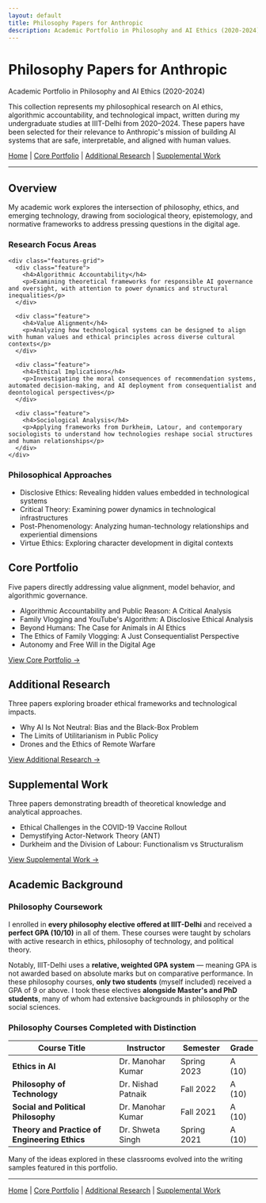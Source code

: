 ```yaml
---
layout: default
title: Philosophy Papers for Anthropic
description: Academic Portfolio in Philosophy and AI Ethics (2020-2024)
---
```


<div class="main-header">
  <h1>Philosophy Papers for Anthropic</h1>
  <p class="subtitle">Academic Portfolio in Philosophy and AI Ethics (2020-2024)</p>
</div>

This collection represents my philosophical research on AI ethics, algorithmic accountability, and technological impact, written during my undergraduate studies at IIIT-Delhi from 2020–2024. These papers have been selected for their relevance to Anthropic's mission of building AI systems that are safe, interpretable, and aligned with human values.

<div class="navigation-links">
  <a href="{{ site.baseurl }}/" class="nav-link active">Home</a> |
  <a href="{{ site.baseurl }}/core-portfolio" class="nav-link">Core Portfolio</a> |
  <a href="{{ site.baseurl }}/additional-research" class="nav-link">Additional Research</a> |
  <a href="{{ site.baseurl }}/supplemental-work" class="nav-link">Supplemental Work</a>
</div>

---

<section class="overview-section">
  <h2 class="section-heading">Overview</h2>
  
  <p class="lead-paragraph">My academic work explores the intersection of philosophy, ethics, and emerging technology, drawing from sociological theory, epistemology, and normative frameworks to address pressing questions in the digital age.</p>
  
  <div class="research-focus">
    <h3>Research Focus Areas</h3>
    
    <div class="features-grid">
      <div class="feature">
        <h4>Algorithmic Accountability</h4>
        <p>Examining theoretical frameworks for responsible AI governance and oversight, with attention to power dynamics and structural inequalities</p>
      </div>
      
      <div class="feature">
        <h4>Value Alignment</h4>
        <p>Analyzing how technological systems can be designed to align with human values and ethical principles across diverse cultural contexts</p>
      </div>
      
      <div class="feature">
        <h4>Ethical Implications</h4>
        <p>Investigating the moral consequences of recommendation systems, automated decision-making, and AI deployment from consequentialist and deontological perspectives</p>
      </div>
      
      <div class="feature">
        <h4>Sociological Analysis</h4>
        <p>Applying frameworks from Durkheim, Latour, and contemporary sociologists to understand how technologies reshape social structures and human relationships</p>
      </div>
    </div>
  </div>
  
  <div class="methodologies">
    <h3>Philosophical Approaches</h3>
    <ul class="approach-list">
      <li><span class="approach-label">Disclosive Ethics:</span> Revealing hidden values embedded in technological systems</li>
      <li><span class="approach-label">Critical Theory:</span> Examining power dynamics in technological infrastructures</li>
      <li><span class="approach-label">Post-Phenomenology:</span> Analyzing human-technology relationships and experiential dimensions</li>
      <li><span class="approach-label">Virtue Ethics:</span> Exploring character development in digital contexts</li>
    </ul>
  </div>
</section>

<div class="category-preview">
  <h2>Core Portfolio</h2>
  <p>Five papers directly addressing value alignment, model behavior, and algorithmic governance.</p>
  <ul class="paper-list">
    <li>Algorithmic Accountability and Public Reason: A Critical Analysis</li>
    <li>Family Vlogging and YouTube's Algorithm: A Disclosive Ethical Analysis</li>
    <li>Beyond Humans: The Case for Animals in AI Ethics</li>
    <li>The Ethics of Family Vlogging: A Just Consequentialist Perspective</li>
    <li>Autonomy and Free Will in the Digital Age</li>
  </ul>
  <a href="{{ site.baseurl }}/core-portfolio" class="section-link">View Core Portfolio →</a>
</div>

<div class="category-preview">
  <h2>Additional Research</h2>
  <p>Three papers exploring broader ethical frameworks and technological impacts.</p>
  <ul class="paper-list">
    <li>Why AI Is Not Neutral: Bias and the Black-Box Problem</li>
    <li>The Limits of Utilitarianism in Public Policy</li>
    <li>Drones and the Ethics of Remote Warfare</li>
  </ul>
  <a href="{{ site.baseurl }}/additional-research" class="section-link">View Additional Research →</a>
</div>

<div class="category-preview">
  <h2>Supplemental Work</h2>
  <p>Three papers demonstrating breadth of theoretical knowledge and analytical approaches.</p>
  <ul class="paper-list">
    <li>Ethical Challenges in the COVID-19 Vaccine Rollout</li>
    <li>Demystifying Actor-Network Theory (ANT)</li>
    <li>Durkheim and the Division of Labour: Functionalism vs Structuralism</li>
  </ul>
  <a href="{{ site.baseurl }}/supplemental-work" class="section-link">View Supplemental Work →</a>
</div>

## Academic Background

<div class="academic-section">
  <h3>Philosophy Coursework</h3>
  <p>I enrolled in <strong>every philosophy elective offered at IIIT-Delhi</strong> and received a <strong>perfect GPA (10/10)</strong> in all of them. These courses were taught by scholars with active research in ethics, philosophy of technology, and political theory.</p>
  
  <p>Notably, IIIT-Delhi uses a <strong>relative, weighted GPA system</strong> — meaning GPA is not awarded based on absolute marks but on comparative performance. In these philosophy courses, <strong>only two students</strong> (myself included) received a GPA of 9 or above. I took these electives <strong>alongside Master's and PhD students</strong>, many of whom had extensive backgrounds in philosophy or the social sciences.</p>
</div>

<div class="courses-section">
  <h3>Philosophy Courses Completed with Distinction</h3>
  
  <div class="table-responsive">
  <table>
    <thead>
      <tr>
        <th>Course Title</th>
        <th>Instructor</th>
        <th>Semester</th>
        <th>Grade</th>
      </tr>
    </thead>
    <tbody>
      <tr>
        <td><strong>Ethics in AI</strong></td>
        <td>Dr. Manohar Kumar</td>
        <td>Spring 2023</td>
        <td>A (10)</td>
      </tr>
      <tr>
        <td><strong>Philosophy of Technology</strong></td>
        <td>Dr. Nishad Patnaik</td>
        <td>Fall 2022</td>
        <td>A (10)</td>
      </tr>
      <tr>
        <td><strong>Social and Political Philosophy</strong></td>
        <td>Dr. Manohar Kumar</td>
        <td>Fall 2021</td>
        <td>A (10)</td>
      </tr>
      <tr>
        <td><strong>Theory and Practice of Engineering Ethics</strong></td>
        <td>Dr. Shweta Singh</td>
        <td>Spring 2021</td>
        <td>A (10)</td>
      </tr>
    </tbody>
  </table>
  </div>
  
  <p>Many of the ideas explored in these classrooms evolved into the writing samples featured in this portfolio.</p>
</div>

---

<div class="navigation-links bottom">
  <a href="{{ site.baseurl }}/" class="nav-link active">Home</a> |
  <a href="{{ site.baseurl }}/core-portfolio" class="nav-link">Core Portfolio</a> |
  <a href="{{ site.baseurl }}/additional-research" class="nav-link">Additional Research</a> |
  <a href="{{ site.baseurl }}/supplemental-work" class="nav-link">Supplemental Work</a>
</div> 